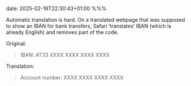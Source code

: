 date: 2025-02-16T22:30:43+01:00
%%%

Automatic translation is hard. On a translated webpage that was supposed to show an IBAN for bank transfers, Safari ‘translates’ IBAN (which is already English) and removes part of the code.

Original:

> IBAN: AT33 XXXX XXXX XXXX XXXX

Translation:

> Account number: XXXX XXXX XXXX XXXX
